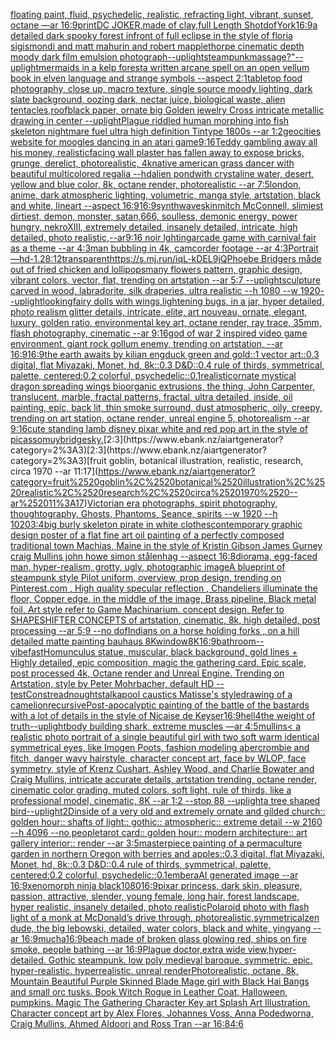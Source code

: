 [floating paint, fluid, psychedelic, realistic, refracting light, vibrant, sunset, octane —ar 16:9](https://www.ebank.nz/aiartgenerator?category=floating%2520paint%2C%2520fluid%2C%2520psychedelic%2C%2520realistic%2C%2520refracting%2520light%2C%2520vibrant%2C%2520sunset%2C%2520octane%2520%E2%80%94ar%252016%3A9)[print](https://www.ebank.nz/aiartgenerator?category=print)[DC JOKER,made of clay,full Length Shot](https://www.ebank.nz/aiartgenerator?category=DC%2520JOKER%2Cmade%2520of%2520clay%2Cfull%2520Length%2520Shot)[dof](https://www.ebank.nz/aiartgenerator?category=dof)[York](https://www.ebank.nz/aiartgenerator?category=York)[16:9](https://www.ebank.nz/aiartgenerator?category=16%3A9)[a detailed dark spooky forest infront of full eclipse in the style of floria sigismondi and matt mahurin and robert mapplethorpe cinematic depth moody dark film emulsion photograph](https://www.ebank.nz/aiartgenerator?category=a%2520detailed%2520dark%2520spooky%2520forest%2520infront%2520of%2520full%2520eclipse%2520in%2520the%2520style%2520of%2520floria%2520sigismondi%2520and%2520matt%2520mahurin%2520and%2520robert%2520mapplethorpe%2520cinematic%2520depth%2520moody%2520dark%2520film%2520emulsion%2520photograph)[--uplight](https://www.ebank.nz/aiartgenerator?category=--uplight)[steampunk](https://www.ebank.nz/aiartgenerator?category=steampunk)[massage?"](https://www.ebank.nz/aiartgenerator?category=massage%3F%22)[--uplight](https://www.ebank.nz/aiartgenerator?category=--uplight)[mermaids in a kelp forest](https://www.ebank.nz/aiartgenerator?category=mermaids%2520in%2520a%2520kelp%2520forest)[a written arcane spell on an open vellum book in elven language and strange symbols --aspect 2:1](https://www.ebank.nz/aiartgenerator?category=a%2520written%2520arcane%2520spell%2520on%2520an%2520open%2520vellum%2520book%2520in%2520elven%2520language%2520and%2520strange%2520symbols%2520--aspect%25202%3A1)[tabletop food photography, close up, macro texture, single source moody lighting, dark slate background, oozing dark, nectar juice, biological waste, alien tentacles,](https://www.ebank.nz/aiartgenerator?category=tabletop%2520food%2520photography%2C%2520close%2520up%2C%2520macro%2520texture%2C%2520single%2520source%2520moody%2520lighting%2C%2520dark%2520slate%2520background%2C%2520oozing%2520dark%2C%2520nectar%2520juice%2C%2520biological%2520waste%2C%2520alien%2520tentacles%2C)[roof](https://www.ebank.nz/aiartgenerator?category=roof)[black paper, ornate big Golden jewelry Cross intricate metallic drawing in center --uplight](https://www.ebank.nz/aiartgenerator?category=black%2520paper%2C%2520ornate%2520big%2520Golden%2520jewelry%2520Cross%2520intricate%2520metallic%2520drawing%2520in%2520center%2520--uplight)[Plague riddled human morphing into fish skeleton nightmare fuel ultra high definition Tintype 1800s --ar 1:2](https://www.ebank.nz/aiartgenerator?category=Plague%2520riddled%2520human%2520morphing%2520into%2520fish%2520skeleton%2520nightmare%2520fuel%2520ultra%2520high%2520definition%2520Tintype%25201800s%2520--ar%25201%3A2)[geocities website for moogles dancing in an atari game](https://www.ebank.nz/aiartgenerator?category=geocities%2520website%2520for%2520moogles%2520dancing%2520in%2520an%2520atari%2520game)[9:16](https://www.ebank.nz/aiartgenerator?category=9%3A16)[Teddy gambling away all his money, realistic](https://www.ebank.nz/aiartgenerator?category=Teddy%2520gambling%2520away%2520all%2520his%2520money%2C%2520realistic)[facing wall plaster has fallen away to expose bricks, grunge, derelict, photorealistic, 4k](https://www.ebank.nz/aiartgenerator?category=facing%2520wall%2520plaster%2520has%2520fallen%2520away%2520to%2520expose%2520bricks%2C%2520grunge%2C%2520derelict%2C%2520photorealistic%2C%25204k)[native american grass dancer with beautiful multicolored regalia --hd](https://www.ebank.nz/aiartgenerator?category=native%2520american%2520grass%2520dancer%2520with%2520beautiful%2520multicolored%2520regalia%2520--hd)[alien pondwith crystaline water, desert, yellow and blue color, 8k, octane render, photorealistic --ar 7:5](https://www.ebank.nz/aiartgenerator?category=alien%2520pondwith%2520crystaline%2520water%2C%2520desert%2C%2520yellow%2520and%2520blue%2520color%2C%25208k%2C%2520octane%2520render%2C%2520photorealistic%2520--ar%25207%3A5)[london, anime, dark atmospheric lighting, volumetric, manga style, artstation, black and white, lineart --aspect 16:9](https://www.ebank.nz/aiartgenerator?category=london%2C%2520anime%2C%2520dark%2520atmospheric%2520lighting%2C%2520volumetric%2C%2520manga%2520style%2C%2520artstation%2C%2520black%2520and%2520white%2C%2520lineart%2520--aspect%252016%3A9)[16:9](https://www.ebank.nz/aiartgenerator?category=16%3A9)[synthwave](https://www.ebank.nz/aiartgenerator?category=synthwave)[skin](https://www.ebank.nz/aiartgenerator?category=skin)[mitch McConnell, slimiest dirtiest, demon, monster,  satan,666, soulless, demonic energy, power hungry, nekroXIII, extremely  detailed, insanely detailed, intricate, high detailed,  photo realistic,--ar9:16 noir lghting](https://www.ebank.nz/aiartgenerator?category=mitch%2520McConnell%2C%2520slimiest%2520dirtiest%2C%2520demon%2C%2520monster%2C%2520%2520satan%2C666%2C%2520soulless%2C%2520demonic%2520energy%2C%2520power%2520hungry%2C%2520nekroXIII%2C%2520extremely%2520%2520detailed%2C%2520insanely%2520detailed%2C%2520intricate%2C%2520high%2520detailed%2C%2520%2520photo%2520realistic%2C--ar9%3A16%2520noir%2520lghting)[arcade game with carnival fair as a theme --ar 4:3](https://www.ebank.nz/aiartgenerator?category=arcade%2520game%2520with%2520carnival%2520fair%2520as%2520a%2520theme%2520--ar%25204%3A3)[man bubbling in 4k, camcorder footage --ar 4:3](https://www.ebank.nz/aiartgenerator?category=man%2520bubbling%2520in%25204k%2C%2520camcorder%2520footage%2520--ar%25204%3A3)[Portrait—hd](https://www.ebank.nz/aiartgenerator?category=Portrait%E2%80%94hd)[-1.2](https://www.ebank.nz/aiartgenerator?category=-1.2)[8:12](https://www.ebank.nz/aiartgenerator?category=8%3A12)[transparent](https://www.ebank.nz/aiartgenerator?category=transparent)[<https://s.mj.run/iqL-kDEL9jQ>](https://www.ebank.nz/aiartgenerator?category=%3Chttps%3A//s.mj.run/iqL-kDEL9jQ%3E)[Phoebe Bridgers måde out of fried chicken and lollipops](https://www.ebank.nz/aiartgenerator?category=Phoebe%2520Bridgers%2520m%C3%A5de%2520out%2520of%2520fried%2520chicken%2520and%2520lollipops)[many flowers pattern, graphic design, vibrant colors, vector, flat, trending on artstation --ar 5:7 --uplight](https://www.ebank.nz/aiartgenerator?category=many%2520flowers%2520pattern%2C%2520graphic%2520design%2C%2520vibrant%2520colors%2C%2520vector%2C%2520flat%2C%2520trending%2520on%2520artstation%2520--ar%25205%3A7%2520--uplight)[sculpture carved in wood, labradorite, silk draperies, ultra realistic --h 1080 --w 1920](https://www.ebank.nz/aiartgenerator?category=sculpture%2520carved%2520in%2520wood%2C%2520labradorite%2C%2520silk%2520draperies%2C%2520ultra%2520realistic%2520--h%25201080%2520--w%25201920)[--uplight](https://www.ebank.nz/aiartgenerator?category=--uplight)[looking](https://www.ebank.nz/aiartgenerator?category=looking)[fairy dolls with wings,lightening bugs, in a jar,  hyper detailed, photo realism glitter details, intricate, elite, art nouveau, ornate, elegant, luxury, golden ratio, environmental key art, octane render, ray trace, 35mm, flash photography, cinematic --ar 9:16](https://www.ebank.nz/aiartgenerator?category=fairy%2520dolls%2520with%2520wings%2Clightening%2520bugs%2C%2520in%2520a%2520jar%2C%2520%2520hyper%2520detailed%2C%2520photo%2520realism%2520glitter%2520details%2C%2520intricate%2C%2520elite%2C%2520art%2520nouveau%2C%2520ornate%2C%2520elegant%2C%2520luxury%2C%2520golden%2520ratio%2C%2520environmental%2520key%2520art%2C%2520octane%2520render%2C%2520ray%2520trace%2C%252035mm%2C%2520flash%2520photography%2C%2520cinematic%2520--ar%25209%3A16)[god of war 2 inspired video game environment, giant rock gollum enemy, trending on artstation, --ar 16:9](https://www.ebank.nz/aiartgenerator?category=god%2520of%2520war%25202%2520inspired%2520video%2520game%2520environment%2C%2520giant%2520rock%2520gollum%2520enemy%2C%2520trending%2520on%2520artstation%2C%2520--ar%252016%3A9)[16:9](https://www.ebank.nz/aiartgenerator?category=16%3A9)[the earth awaits by kilian eng](https://www.ebank.nz/aiartgenerator?category=the%2520earth%2520awaits%2520by%2520kilian%2520eng)[duck green and gold::1 vector art::0.3 digital, flat Miyazaki, Monet, hd, 8k::0.3 D&D::0.4 rule of thirds, symmetrical, palette, centered:0.2 colorful, psychedelic::0.1](https://www.ebank.nz/aiartgenerator?category=duck%2520green%2520and%2520gold%3A%3A1%2520vector%2520art%3A%3A0.3%2520digital%2C%2520flat%2520Miyazaki%2C%2520Monet%2C%2520hd%2C%25208k%3A%3A0.3%2520D%26D%3A%3A0.4%2520rule%2520of%2520thirds%2C%2520symmetrical%2C%2520palette%2C%2520centered%3A0.2%2520colorful%2C%2520psychedelic%3A%3A0.1)[realistic](https://www.ebank.nz/aiartgenerator?category=realistic)[ornate mystical dragon spreading wings bioorganic extrusions, the thing, John Carpenter, translucent, marble, fractal patterns, fractal, ultra detailed, inside, oil painting, epic, back lit, thin smoke surround, dust atmospheric, oily, creepy, trending on art station, octane render, unreal engine 5, photorealism --ar 9:16](https://www.ebank.nz/aiartgenerator?category=ornate%2520mystical%2520dragon%2520spreading%2520wings%2520bioorganic%2520extrusions%2C%2520the%2520thing%2C%2520John%2520Carpenter%2C%2520translucent%2C%2520marble%2C%2520fractal%2520patterns%2C%2520fractal%2C%2520ultra%2520detailed%2C%2520inside%2C%2520oil%2520painting%2C%2520epic%2C%2520back%2520lit%2C%2520thin%2520smoke%2520surround%2C%2520dust%2520atmospheric%2C%2520oily%2C%2520creepy%2C%2520trending%2520on%2520art%2520station%2C%2520octane%2520render%2C%2520unreal%2520engine%25205%2C%2520photorealism%2520--ar%25209%3A16)[cute standing lamb disney pixar white and red pop art in the style of picasso](https://www.ebank.nz/aiartgenerator?category=cute%2520standing%2520lamb%2520disney%2520pixar%2520white%2520and%2520red%2520pop%2520art%2520in%2520the%2520style%2520of%2520picasso)[muybridge](https://www.ebank.nz/aiartgenerator?category=muybridge)[sky.](https://www.ebank.nz/aiartgenerator?category=sky.)[2:3](https://www.ebank.nz/aiartgenerator?category=2%3A3)[2:3](https://www.ebank.nz/aiartgenerator?category=2%3A3)[fruit goblin, botanical illustration, realistic, research, circa 1970 --ar 11:17](https://www.ebank.nz/aiartgenerator?category=fruit%2520goblin%2C%2520botanical%2520illustration%2C%2520realistic%2C%2520research%2C%2520circa%25201970%2520--ar%252011%3A17)[Victorian era photographs, spirit photography, thoughtography, Ghosts, Phantoms, Seance, spirits --w 1920 --h 1020](https://www.ebank.nz/aiartgenerator?category=Victorian%2520era%2520photographs%2C%2520spirit%2520photography%2C%2520thoughtography%2C%2520Ghosts%2C%2520Phantoms%2C%2520Seance%2C%2520spirits%2520--w%25201920%2520--h%25201020)[3:4](https://www.ebank.nz/aiartgenerator?category=3%3A4)[big burly skeleton pirate in white clothes](https://www.ebank.nz/aiartgenerator?category=big%2520burly%2520skeleton%2520pirate%2520in%2520white%2520clothes)[contemporary graphic design poster of a flat fine art oil painting of a perfectly composed traditional town Machias, Maine in the style of Kristin Gibson James Gurney craig Mullins john howe simon stålenhag --aspect 16:8](https://www.ebank.nz/aiartgenerator?category=contemporary%2520graphic%2520design%2520poster%2520of%2520a%2520flat%2520fine%2520art%2520oil%2520painting%2520of%2520a%2520perfectly%2520composed%2520traditional%2520town%2520Machias%2C%2520Maine%2520in%2520the%2520style%2520of%2520Kristin%2520Gibson%2520James%2520Gurney%2520craig%2520Mullins%2520john%2520howe%2520simon%2520st%C3%A5lenhag%2520--aspect%252016%3A8)[diorama, egg-faced man, hyper-realism, grotty, ugly, photographic image](https://www.ebank.nz/aiartgenerator?category=diorama%2C%2520egg-faced%2520man%2C%2520hyper-realism%2C%2520grotty%2C%2520ugly%2C%2520photographic%2520image)[A blueprint of steampunk style Pilot uniform,  overview, prop design,  trending on Pinterest.com  , High quality specular reflection ,  Chandeliers illuminate the floor, Copper  edge, in the middle of the image, Brass pipeline,  Black metal foil,  Art style refer to Game Machinarium.  concept design, Refer to SHAPESHIFTER CONCEPTS  of artstation, cinematic,  8k, high detailed,  post processing    --ar 5:9   --no dof](https://www.ebank.nz/aiartgenerator?category=A%2520blueprint%2520of%2520steampunk%2520style%2520Pilot%2520uniform%2C%2520%2520overview%2C%2520prop%2520design%2C%2520%2520trending%2520on%2520Pinterest.com%2520%2520%2C%2520High%2520quality%2520specular%2520reflection%2520%2C%2520%2520Chandeliers%2520illuminate%2520the%2520floor%2C%2520Copper%2520%2520edge%2C%2520in%2520the%2520middle%2520of%2520the%2520image%2C%2520Brass%2520pipeline%2C%2520%2520Black%2520metal%2520foil%2C%2520%2520Art%2520style%2520refer%2520to%2520Game%2520Machinarium.%2520%2520concept%2520design%2C%2520Refer%2520to%2520SHAPESHIFTER%2520CONCEPTS%2520%2520of%2520artstation%2C%2520cinematic%2C%2520%25208k%2C%2520high%2520detailed%2C%2520%2520post%2520processing%2520%2520%2520%2520--ar%25205%3A9%2520%2520%2520--no%2520dof)[Indians on a horse holding forks , on a hill detailed matte painting bauhaus 8K](https://www.ebank.nz/aiartgenerator?category=Indians%2520on%2520a%2520horse%2520holding%2520forks%2520%2C%2520on%2520a%2520hill%2520detailed%2520matte%2520painting%2520bauhaus%25208K)[window](https://www.ebank.nz/aiartgenerator?category=window)[8K](https://www.ebank.nz/aiartgenerator?category=8K)[16:9](https://www.ebank.nz/aiartgenerator?category=16%3A9)[bathroom](https://www.ebank.nz/aiartgenerator?category=bathroom)[--vibefast](https://www.ebank.nz/aiartgenerator?category=--vibefast)[Homunculus statue, muscular, black background, gold lines + Highly detailed, epic composition, magic the gathering card. Epic scale, post processed 4k, Octane render and Unreal Engine. Trending on Artstation, style by Peter Mohrbacher, default HD --test](https://www.ebank.nz/aiartgenerator?category=Homunculus%2520statue%2C%2520muscular%2C%2520black%2520background%2C%2520gold%2520lines%2520%2B%2520Highly%2520detailed%2C%2520epic%2520composition%2C%2520magic%2520the%2520gathering%2520card.%2520Epic%2520scale%2C%2520post%2520processed%25204k%2C%2520Octane%2520render%2520and%2520Unreal%2520Engine.%2520Trending%2520on%2520Artstation%2C%2520style%2520by%2520Peter%2520Mohrbacher%2C%2520default%2520HD%2520--test)[Constreadnoughtstalka](https://www.ebank.nz/aiartgenerator?category=Constreadnoughtstalka)[pool caustics Matisse's style](https://www.ebank.nz/aiartgenerator?category=pool%2520caustics%2520Matisse%27s%2520style)[drawing of a camelion](https://www.ebank.nz/aiartgenerator?category=drawing%2520of%2520a%2520camelion)[recursive](https://www.ebank.nz/aiartgenerator?category=recursive)[Post-apocalyptic painting of the battle of the bastards with a lot of details in the style of Nicaise de Keyser](https://www.ebank.nz/aiartgenerator?category=Post-apocalyptic%2520painting%2520of%2520the%2520battle%2520of%2520the%2520bastards%2520with%2520a%2520lot%2520of%2520details%2520in%2520the%2520style%2520of%2520Nicaise%2520de%2520Keyser)[16:9](https://www.ebank.nz/aiartgenerator?category=16%3A9)[hell](https://www.ebank.nz/aiartgenerator?category=hell)[4](https://www.ebank.nz/aiartgenerator?category=4)[the weight of truth](https://www.ebank.nz/aiartgenerator?category=the%2520weight%2520of%2520truth)[--uplight](https://www.ebank.nz/aiartgenerator?category=--uplight)[body building shark, extreme muscles —ar 4:5](https://www.ebank.nz/aiartgenerator?category=body%2520building%2520shark%2C%2520extreme%2520muscles%2520%E2%80%94ar%25204%3A5)[mullins](https://www.ebank.nz/aiartgenerator?category=mullins)[< a realistic photo portrait of a single beautiful girl with two soft warm identical symmetrical eyes, like Imogen Poots, fashion modeling abercrombie and fitch, danger wavy hairstyle, character concept art, face by WLOP, face symmetry, style of Krenz Cushart, Ashley Wood, and Charlie Bowater and Craig Mullins, intricate accurate details, artstation trending, octane render, cinematic color grading, muted colors, soft light, rule of thirds, like a professional model, cinematic, 8K --ar 1:2 --stop 88 --uplight](https://www.ebank.nz/aiartgenerator?category=%3C%2520a%2520realistic%2520photo%2520portrait%2520of%2520a%2520single%2520beautiful%2520girl%2520with%2520two%2520soft%2520warm%2520identical%2520symmetrical%2520eyes%2C%2520like%2520Imogen%2520Poots%2C%2520fashion%2520modeling%2520abercrombie%2520and%2520fitch%2C%2520danger%2520wavy%2520hairstyle%2C%2520character%2520concept%2520art%2C%2520face%2520by%2520WLOP%2C%2520face%2520symmetry%2C%2520style%2520of%2520Krenz%2520Cushart%2C%2520Ashley%2520Wood%2C%2520and%2520Charlie%2520Bowater%2520and%2520Craig%2520Mullins%2C%2520intricate%2520accurate%2520details%2C%2520artstation%2520trending%2C%2520octane%2520render%2C%2520cinematic%2520color%2520grading%2C%2520muted%2520colors%2C%2520soft%2520light%2C%2520rule%2520of%2520thirds%2C%2520like%2520a%2520professional%2520model%2C%2520cinematic%2C%25208K%2520--ar%25201%3A2%2520--stop%252088%2520--uplight)[a tree shaped bird](https://www.ebank.nz/aiartgenerator?category=a%2520tree%2520shaped%2520bird)[--uplight](https://www.ebank.nz/aiartgenerator?category=--uplight)[2D](https://www.ebank.nz/aiartgenerator?category=2D)[inside of a very old and extremely ornate and gilded church:: golden hour:: shafts of light:: gothic:: atmospheric:: extreme detail --w 2160  --h 4096 --no people](https://www.ebank.nz/aiartgenerator?category=inside%2520of%2520a%2520very%2520old%2520and%2520extremely%2520ornate%2520and%2520gilded%2520church%3A%3A%2520golden%2520hour%3A%3A%2520shafts%2520of%2520light%3A%3A%2520gothic%3A%3A%2520atmospheric%3A%3A%2520extreme%2520detail%2520--w%25202160%2520%2520--h%25204096%2520--no%2520people)[tarot card:: golden hour:: modern architecture:: art gallery interior:: render --ar 3:5](https://www.ebank.nz/aiartgenerator?category=tarot%2520card%3A%3A%2520golden%2520hour%3A%3A%2520modern%2520architecture%3A%3A%2520art%2520gallery%2520interior%3A%3A%2520render%2520--ar%25203%3A5)[masterpiece painting of a permaculture garden in northern Oregon with berries and apples::0.3 digital, flat Miyazaki, Monet, hd, 8k::0.3 D&D::0.4 rule of thirds, symmetrical, palette, centered:0.2 colorful, psychedelic::0.1](https://www.ebank.nz/aiartgenerator?category=masterpiece%2520painting%2520of%2520a%2520permaculture%2520garden%2520in%2520northern%2520Oregon%2520with%2520berries%2520and%2520apples%3A%3A0.3%2520digital%2C%2520flat%2520Miyazaki%2C%2520Monet%2C%2520hd%2C%25208k%3A%3A0.3%2520D%26D%3A%3A0.4%2520rule%2520of%2520thirds%2C%2520symmetrical%2C%2520palette%2C%2520centered%3A0.2%2520colorful%2C%2520psychedelic%3A%3A0.1)[embera](https://www.ebank.nz/aiartgenerator?category=embera)[AI generated image --ar 16:9](https://www.ebank.nz/aiartgenerator?category=AI%2520generated%2520image%2520--ar%252016%3A9)[xenomorph ninja black](https://www.ebank.nz/aiartgenerator?category=xenomorph%2520ninja%2520black)[1080](https://www.ebank.nz/aiartgenerator?category=1080)[16:9](https://www.ebank.nz/aiartgenerator?category=16%3A9)[pixar princess, dark skin, pleasure, passion, attractive, slender, young female, long hair, forest landscape, hyper realistic, insanely detailed, photo realistic](https://www.ebank.nz/aiartgenerator?category=pixar%2520princess%2C%2520dark%2520skin%2C%2520pleasure%2C%2520passion%2C%2520attractive%2C%2520slender%2C%2520young%2520female%2C%2520long%2520hair%2C%2520forest%2520landscape%2C%2520hyper%2520realistic%2C%2520insanely%2520detailed%2C%2520photo%2520realistic)[Polaroid photo with flash light of a monk at McDonald’s drive through, photorealistic,](https://www.ebank.nz/aiartgenerator?category=Polaroid%2520photo%2520with%2520flash%2520light%2520of%2520a%2520monk%2520at%2520McDonald%E2%80%99s%2520drive%2520through%2C%2520photorealistic%2C)[symmetrical](https://www.ebank.nz/aiartgenerator?category=symmetrical)[zen dude, the big lebowski, detailed, water colors, black and white, yingyang --ar 16:9](https://www.ebank.nz/aiartgenerator?category=zen%2520dude%2C%2520the%2520big%2520lebowski%2C%2520detailed%2C%2520water%2520colors%2C%2520black%2520and%2520white%2C%2520yingyang%2520--ar%252016%3A9)[mucha](https://www.ebank.nz/aiartgenerator?category=mucha)[16:9](https://www.ebank.nz/aiartgenerator?category=16%3A9)[beach made of broken glass glowing red, ships on fire smoke, people bathing --ar 16:9](https://www.ebank.nz/aiartgenerator?category=beach%2520made%2520of%2520broken%2520glass%2520glowing%2520red%2C%2520ships%2520on%2520fire%2520smoke%2C%2520people%2520bathing%2520--ar%252016%3A9)[Plague doctor,extra wide view,hyper-detailed. Gothic steampunk. low poly medieval baroque. symmetric. epic. hyper-realistic. hyperrealistic. unreal render](https://www.ebank.nz/aiartgenerator?category=Plague%2520doctor%2Cextra%2520wide%2520view%2Chyper-detailed.%2520Gothic%2520steampunk.%2520low%2520poly%2520medieval%2520baroque.%2520symmetric.%2520epic.%2520hyper-realistic.%2520hyperrealistic.%2520unreal%2520render)[Photorealistic, octane, 8k, Mountain Beautiful Purple Skinned Blade Mage girl with Black Hai Bangs and small orc tusks. Book Witch Rogue in Leather Coat, Halloween, pumpkins. Magic The Gathering Character Key art Splash Art Illustration. Character concept art by Alex Flores, Johannes Voss, Anna Podedworna, Craig Mullins, Ahmed Aldoori and Ross Tran --ar 16:8](https://www.ebank.nz/aiartgenerator?category=Photorealistic%2C%2520octane%2C%25208k%2C%2520Mountain%2520Beautiful%2520Purple%2520Skinned%2520Blade%2520Mage%2520girl%2520with%2520Black%2520Hai%2520Bangs%2520and%2520small%2520orc%2520tusks.%2520Book%2520Witch%2520Rogue%2520in%2520Leather%2520Coat%2C%2520Halloween%2C%2520pumpkins.%2520Magic%2520The%2520Gathering%2520Character%2520Key%2520art%2520Splash%2520Art%2520Illustration.%2520Character%2520concept%2520art%2520by%2520Alex%2520Flores%2C%2520Johannes%2520Voss%2C%2520Anna%2520Podedworna%2C%2520Craig%2520Mullins%2C%2520Ahmed%2520Aldoori%2520and%2520Ross%2520Tran%2520--ar%252016%3A8)[4:6](https://www.ebank.nz/aiartgenerator?category=4%3A6)
